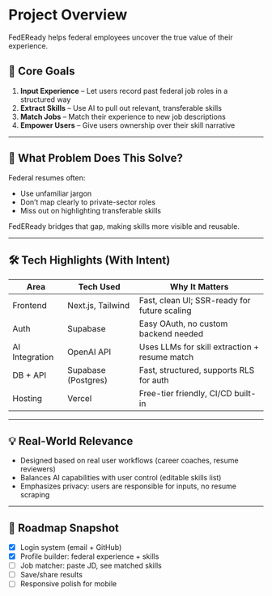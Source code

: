 # Project Overview

FedEReady helps federal employees uncover the true value of their experience.

## 🎯 Core Goals

1. **Input Experience** – Let users record past federal job roles in a structured way
2. **Extract Skills** – Use AI to pull out relevant, transferable skills
3. **Match Jobs** – Match their experience to new job descriptions
4. **Empower Users** – Give users ownership over their skill narrative

---

## 🧩 What Problem Does This Solve?

Federal resumes often:
- Use unfamiliar jargon
- Don’t map clearly to private-sector roles
- Miss out on highlighting transferable skills

FedEReady bridges that gap, making skills more visible and reusable.

---

## 🛠 Tech Highlights (With Intent)

| Area          | Tech Used       | Why It Matters                                  |
|---------------|------------------|--------------------------------------------------|
| Frontend      | Next.js, Tailwind | Fast, clean UI; SSR-ready for future scaling     |
| Auth          | Supabase         | Easy OAuth, no custom backend needed             |
| AI Integration| OpenAI API       | Uses LLMs for skill extraction + resume match    |
| DB + API      | Supabase (Postgres) | Fast, structured, supports RLS for auth          |
| Hosting       | Vercel           | Free-tier friendly, CI/CD built-in               |

---

## 💡 Real-World Relevance

- Designed based on real user workflows (career coaches, resume reviewers)
- Balances AI capabilities with user control (editable skills list)
- Emphasizes privacy: users are responsible for inputs, no resume scraping

---

## 🔄 Roadmap Snapshot

- [x] Login system (email + GitHub)
- [x] Profile builder: federal experience + skills
- [ ] Job matcher: paste JD, see matched skills
- [ ] Save/share results
- [ ] Responsive polish for mobile
